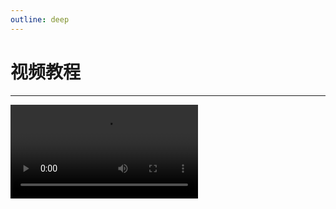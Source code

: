 ```yaml
---
outline: deep
---
```


# 视频教程
---
<video controls>
  <source src="https://static-1253419794.file.myqcloud.com/boss/11%E6%9C%881%E6%97%A5%281%29.mp4" type="video/mp4">
  Your browser does not support the video tag.
</video>
